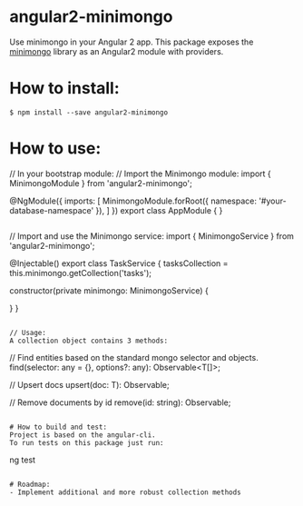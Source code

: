 # angular2-minimongo
Use minimongo in your Angular 2 app.
This package exposes the [minimongo](https://www.npmjs.com/package/minimongo) library as an Angular2 module with providers.

# How to install:
```
$ npm install --save angular2-minimongo
```

# How to use:
// In your bootstrap module:
// Import the Minimongo module:
import { MinimongoModule } from 'angular2-minimongo';

@NgModule({
    imports: [
        MinimongoModule.forRoot({ namespace: '#your-database-namespace' }),
    ]
})
export class AppModule { }
```

```
// Import and use the Minimongo service:
import { MinimongoService } from 'angular2-minimongo';

@Injectable()
export class TaskService {
  tasksCollection = this.minimongo.getCollection<Task>('tasks');

  constructor(private minimongo: MinimongoService) {

  }
}
```

// Usage:
A collection object contains 3 methods:
```
// Find entities based on the standard mongo selector and objects.
find<T>(selector: any = {}, options?: any): Observable<T[]>;

// Upsert docs
upsert<T>(doc: T): Observable<T>;

// Remove documents by id
remove(id: string): Observable<void>;
```

# How to build and test:
Project is based on the angular-cli.
To run tests on this package just run:
```
ng test
```

# Roadmap:
- Implement additional and more robust collection methods